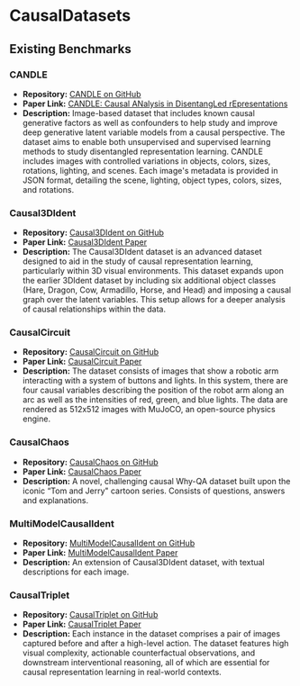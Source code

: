 # CausalDatasets

## Existing Benchmarks

### CANDLE
- **Repository:** [CANDLE on GitHub](https://github.com/HKUST-KnowComp/CANDLE)
- **Paper Link:** [CANDLE: Causal ANalysis in DisentangLed rEpresentations](https://arxiv.org/abs/2112.05746)
- **Description:** Image-based dataset that includes known causal generative factors as well as confounders
to help study and improve deep generative latent variable models from a causal perspective. The dataset aims to enable both unsupervised and supervised learning methods to study disentangled representation learning. CANDLE includes images with controlled variations in objects, colors, sizes, rotations, lighting, and scenes. Each image's metadata is provided in JSON format, detailing the scene, lighting, object types, colors, sizes, and rotations.

### Causal3DIdent
- **Repository:** [Causal3DIdent on GitHub](https://github.com/ysharma1126/ssl_identifiability)
- **Paper Link:** [Causal3DIdent Paper](https://arxiv.org/abs/2106.04619)
- **Description:** The Causal3DIdent dataset is an advanced dataset designed to aid in the study of causal representation learning, particularly within 3D visual environments. This dataset expands upon the earlier 3DIdent dataset by including six additional object classes (Hare, Dragon, Cow, Armadillo, Horse, and Head) and imposing a causal graph over the latent variables. This setup allows for a deeper analysis of causal relationships within the data.

### CausalCircuit
- **Repository:** [CausalCircuit on GitHub](https://github.com/Qualcomm-AI-research/weakly-supervised-causal-representation-learning)
- **Paper Link:** [CausalCircuit Paper](https://arxiv.org/abs/2203.16437)
- **Description:** The dataset consists of images that show a robotic arm interacting with a system of buttons and lights. In this system, there are four causal variables describing the position of the robot arm along an arc as well as the intensities of red, green, and blue lights. The data are rendered as 512x512 images with MuJoCO, an open-source physics engine. 

### CausalChaos
- **Repository:** [CausalChaos on GitHub](https://github.com/LUNAProject22/CausalChaos)
- **Paper Link:** [CausalChaos Paper](https://arxiv.org/abs/2404.01299v2)
- **Description:** A novel, challenging causal Why-QA dataset built upon the iconic “Tom and Jerry" cartoon series. Consists of questions, answers and explanations.

### MultiModelCausalIdent
- **Repository:** [MultiModelCausalIdent on GitHub](https://github.com/imantdaunhawer/Multimodal3DIdent)
- **Paper Link:** [MultiModelCausalIdent Paper](https://arxiv.org/abs/2303.09166)
- **Description:** An extension of Causal3DIdent dataset, with textual descriptions for each image. 

### CausalTriplet
- **Repository:** [CausalTriplet on GitHub](https://github.com/CausalTriplet/causaltriplet)
- **Paper Link:** [CausalTriplet Paper](https://arxiv.org/pdf/2301.05169)
- **Description:** Each instance in the dataset comprises a pair of images captured before and after a high-level action. The dataset features high visual complexity, actionable counterfactual observations, and downstream interventional reasoning, all of which are essential for causal representation learning in real-world contexts.



